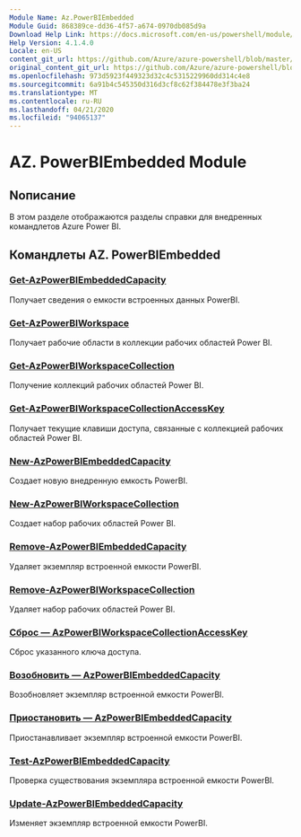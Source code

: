 ```yaml
---
Module Name: Az.PowerBIEmbedded
Module Guid: 868389ce-dd36-4f57-a674-0970db085d9a
Download Help Link: https://docs.microsoft.com/en-us/powershell/module/az.powerbiembedded
Help Version: 4.1.4.0
Locale: en-US
content_git_url: https://github.com/Azure/azure-powershell/blob/master/src/PowerBIEmbedded/PowerBIEmbedded/help/Az.PowerBIEmbedded.md
original_content_git_url: https://github.com/Azure/azure-powershell/blob/master/src/PowerBIEmbedded/PowerBIEmbedded/help/Az.PowerBIEmbedded.md
ms.openlocfilehash: 973d5923f449323d32c4c5315229960dd314c4e8
ms.sourcegitcommit: 6a91b4c545350d316d3cf8c62f384478e3f3ba24
ms.translationtype: MT
ms.contentlocale: ru-RU
ms.lasthandoff: 04/21/2020
ms.locfileid: "94065137"
---
```

# AZ. PowerBIEmbedded Module
## Nописание
В этом разделе отображаются разделы справки для внедренных командлетов Azure Power BI.

## Командлеты AZ. PowerBIEmbedded
### [Get-AzPowerBIEmbeddedCapacity](Get-AzPowerBIEmbeddedCapacity.md)
Получает сведения о емкости встроенных данных PowerBI.

### [Get-AzPowerBIWorkspace](Get-AzPowerBIWorkspace.md)
Получает рабочие области в коллекции рабочих областей Power BI.

### [Get-AzPowerBIWorkspaceCollection](Get-AzPowerBIWorkspaceCollection.md)
Получение коллекций рабочих областей Power BI.

### [Get-AzPowerBIWorkspaceCollectionAccessKey](Get-AzPowerBIWorkspaceCollectionAccessKey.md)
Получает текущие клавиши доступа, связанные с коллекцией рабочих областей Power BI.

### [New-AzPowerBIEmbeddedCapacity](New-AzPowerBIEmbeddedCapacity.md)
Создает новую внедренную емкость PowerBI.

### [New-AzPowerBIWorkspaceCollection](New-AzPowerBIWorkspaceCollection.md)
Создает набор рабочих областей Power BI.

### [Remove-AzPowerBIEmbeddedCapacity](Remove-AzPowerBIEmbeddedCapacity.md)
Удаляет экземпляр встроенной емкости PowerBI.

### [Remove-AzPowerBIWorkspaceCollection](Remove-AzPowerBIWorkspaceCollection.md)
Удаляет набор рабочих областей Power BI.

### [Сброс — AzPowerBIWorkspaceCollectionAccessKey](Reset-AzPowerBIWorkspaceCollectionAccessKey.md)
Сброс указанного ключа доступа.

### [Возобновить — AzPowerBIEmbeddedCapacity](Resume-AzPowerBIEmbeddedCapacity.md)
Возобновляет экземпляр встроенной емкости PowerBI.

### [Приостановить — AzPowerBIEmbeddedCapacity](Suspend-AzPowerBIEmbeddedCapacity.md)
Приостанавливает экземпляр встроенной емкости PowerBI.

### [Test-AzPowerBIEmbeddedCapacity](Test-AzPowerBIEmbeddedCapacity.md)
Проверка существования экземпляра встроенной емкости PowerBI.

### [Update-AzPowerBIEmbeddedCapacity](Update-AzPowerBIEmbeddedCapacity.md)
Изменяет экземпляр встроенной емкости PowerBI.

